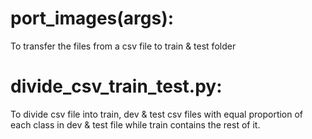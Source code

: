 # port_images(args):  
To transfer the files from a csv file to train & test folder  
# divide_csv_train_test.py:  
To divide csv file into train, dev & test csv files with equal proportion of each class in dev & test file while train contains the rest of it.